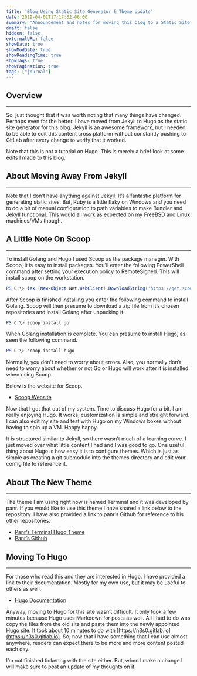 ```yaml
---
title: 'Blog Using Static Site Generator & Theme Update'
date: 2019-04-01T17:17:32-06:00
summary: "Announcement and notes for moving this blog to a Static Site Generator. New theme too."
draft: false
hidden: false
externalURL: false
showDate: true
showModDate: true
showReadingTime: true
showTags: true
showPagination: true
tags: ["journal"]
---
```


## Overview
---

So, just thought that it was worth noting that many things have changed. Perhaps even for the better. I have moved from Jekyll to Hugo as the static site generator for this blog. Jekyll is an awesome framework, but I needed to be able to edit this content cross platform without constantly pushing to GitLab after every change to verify that it worked.

Note that this is not a tutorial on Hugo. This is merely a brief look at some edits I made to this blog.

## About Moving Away From Jekyll
---

Note that I don’t have anything against Jekyll. It’s a fantastic platform for generating static sites. But, Ruby is a little flaky on Windows and you need to do a bit of manual configuration to path variables to make Bundler and Jekyll functional. This would all work as expected on my FreeBSD and Linux machines/VMs though.

## A Little Note On Scoop
---

To install Golang and Hugo I used Scoop as the package manager. With Scoop, it is easy to install packages. You’ll enter the following PowerShell command after setting your execution policy to RemoteSigned. This will install scoop on the workstation.

```powershell
PS C:\> iex (New-Object Net.WebClient).DownloadString('https://get.scoop.sh')
```

After Scoop is finished installing you enter the following command to install Golang. Scoop will then presume to download a zip file from it’s chosen repositories and install Golang after unpacking it.

```powershell
PS C:\> scoop install go
```

When Golang installation is complete. You can presume to install Hugo, as seen the following command.

```powershell
PS C:\> scoop install hugo
```

Normally, you don’t need to worry about errors. Also, you normally don’t need to worry about whether or not Go or Hugo will work after it is installed when using Scoop.

Below is the website for Scoop.

- [Scoop Website](https://scoop.sh/)

Now that I got that out of my system. Time to discuss Hugo for a bit. I am really enjoying Hugo. It works, customization is simple and straight forward. I can also edit my site and test with Hugo on my Windows boxes without having to spin up a VM. Happy happy.

It is structured similar to Jekyll, so there wasn’t much of a learning curve. I just moved over what little content I had and I was good to go. One useful thing about Hugo is how easy it is to configure themes. Which is just as simple as creating a git submodule into the themes directory and edit your config file to reference it.

## About The New Theme
---

The theme I am using right now is named Terminal and it was developed by panr. If you would like to use this theme I have shared a link below to the repository. I have also provided a link to panr’s Github for reference to his other repositories.

- [Panr’s Terminal Hugo Theme](https://github.com/panr/hugo-theme-terminal)
- [Panr’s Github](https://github.com/panr)

## Moving To Hugo
---

For those who read this and they are interested in Hugo. I have provided a link to their documentation. Mostly for my own use, but it may be useful to others as well.

- [Hugo Documentation](https://gohugo.io/documentation/)

Anyway, moving to Hugo for this site wasn’t difficult. It only took a few minutes because Hugo uses Markdown for posts as well. All I had to do was copy the files from the old site and paste them into the newly appointed Hugo site. It took about 10 minutes to do with [https://n3s0.gitlab.io](https://n3s0.gitlab.io). So, now that I have something that I can use almost anywhere, readers can expect there to be more and more content posted each day.

I’m not finished tinkering with the site either. But, when I make a change I will make sure to post an update of my thoughts on it.